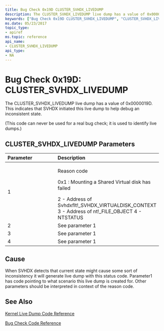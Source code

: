 ```yaml
---
title: Bug Check 0x19D CLUSTER_SVHDX_LIVEDUMP
description: The CLUSTER_SVHDX_LIVEDUMP live dump has a value of 0x0000019D. This indicates that SVHDX initiated this livedump to help debug an inconsistent state.
keywords: ["Bug Check 0x19D CLUSTER_SVHDX_LIVEDUMP", "CLUSTER_SVHDX_LIVEDUMP"]
ms.date: 05/23/2017
topic_type:
- apiref
ms.topic: reference
api_name:
- CLUSTER_SVHDX_LIVEDUMP
api_type:
- NA
---
```


# Bug Check 0x19D: CLUSTER\_SVHDX\_LIVEDUMP


The CLUSTER\_SVHDX\_LIVEDUMP live dump has a value of 0x0000019D. This indicates that SVHDX initiated this live dump to help debug an inconsistent state.

(This code can never be used for a real bug check; it is used to identify live dumps.)

## CLUSTER\_SVHDX\_LIVEDUMP Parameters


<table>
<colgroup>
<col width="50%" />
<col width="50%" />
</colgroup>
<thead>
<tr class="header">
<th align="left">Parameter</th>
<th align="left">Description</th>
</tr>
</thead>
<tbody>
<tr class="odd">
<td align="left">1</td>
<td align="left"><p>Reason code</p>
<p>0x1 : Mounting a Shared Virtual disk has failed</p>
2 - Address of Svhdxflt!_SVHDX_VIRTUALDISK_CONTEXT
3 - Address of nt!_FILE_OBJECT
4 - NTSTATUS</td>
</tr>
<tr class="even">
<td align="left">2</td>
<td align="left">See parameter 1</td>
</tr>
<tr class="odd">
<td align="left">3</td>
<td align="left">See parameter 1</td>
</tr>
<tr class="even">
<td align="left">4</td>
<td align="left">See parameter 1</td>
</tr>
</tbody>
</table>

 

## Cause

When SVHDX detects that current state might cause some sort of inconsistency it will generate live dump with this status code. Parameter1 has code pointing to what scenario this live dump is created for. Other parameters should be interpreted in context of the reason code.

## See Also

[Kernel Live Dump Code Reference](kernel-live-dump-code-reference.md)

[Bug Check Code Reference](bug-check-code-reference2.md)




